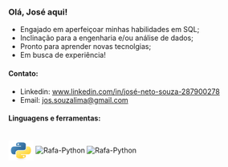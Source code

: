 ### Olá, José aqui!
- Engajado em aperfeiçoar minhas habilidades em SQL;
- Inclinação para a engenharia e/ou análise de dados;
- Pronto para aprender novas tecnolgias;
- Em busca de experiência!


#### Contato:
- Linkedin: www.linkedin.com/in/josé-neto-souza-287900278
- Email: jos.souzalima@gmail.com


#### Linguagens e ferramentas:
<div style="display: inline_block"><br>
  <img align="center" alt="Rafa-Python" height="40" width="50" src="https://raw.githubusercontent.com/devicons/devicon/master/icons/python/python-original.svg">
  <img align="center" alt="Rafa-Python" height="40" width="50" src="https://cdn.jsdelivr.net/gh/devicons/devicon/icons/postgresql/postgresql-plain.svg" />
  <img align="center" alt="Rafa-Python" height="40" width="50" src="https://cdn.jsdelivr.net/gh/devicons/devicon/icons/jupyter/jupyter-original.svg" />
</div>
